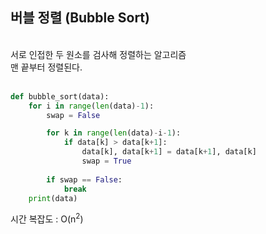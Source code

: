 ## 버블 정렬 (Bubble Sort)
<br>
서로 인접한 두 원소를 검사해 정렬하는 알고리즘<br>
맨 끝부터 정렬된다.<br><br>

```python
def bubble_sort(data):
    for i in range(len(data)-1):
        swap = False

        for k in range(len(data)-i-1):
            if data[k] > data[k+1]:
                data[k], data[k+1] = data[k+1], data[k]
                swap = True
    
        if swap == False:
            break
    print(data)     
```

시간 복잡도 : O(n<sup>2</sup>)
